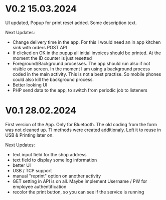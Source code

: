 # V0.2 15.03.2024
UI updated, Popup for print reset added.
Some description text.

Next Updates:
- Change delivery time in the app. For this I would need an in app kitchen sink with orders POST API
- If clicked on OK in the pupup all initial invoices should be printed.
At the moment the ID counter is just resetted
- Foreground/Background processes. The app should run also if not visible on screen.
In the moment I am using a background process coded in the main activity.
This is not a best practise. So mobile phones could also kill the background process.
- Better looking UI
- PHP send data to the app, to switch from periodic job to listeners

# V0.1 28.02.2024

First version of the App.
Only for Bluetooth.
The old coding from the form was not cleaned up. TI methods were created additionaly.
Left it to reuse in USB & Printing later on.

Next Updates:
- text input field for the shop address
- text field to display some log information
- better UI
- USB / TCP support
- manual "reprint" option on another activity
- GET setting in API is on all. Maybe implement Username / PW for employee authentification
- recolor the print button, so you can see if the service is running